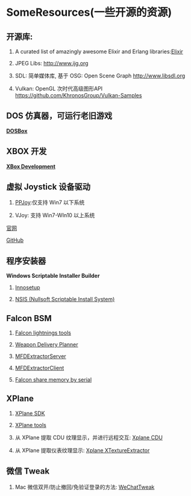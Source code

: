 # SomeResources(一些开源的资源) #

## 开源库: ##

1) A curated list of amazingly awesome Elixir and Erlang libraries:[Elixir](
  https://github.com/h4cc/awesome-elixir#awesome-elixir)

2) JPEG Libs:
  http://www.ijg.org
  
3) SDL: 简单媒体库, 基于 OSG: Open Scene Graph
  http://www.libsdl.org

4) Vulkan: OpenGL 次时代高级图形API
  https://github.com/KhronosGroup/Vulkan-Samples

## DOS 仿真器，可运行老旧游戏 ##
**[DOSBox](https://www.dosbox.com)**

## XBOX 开发 ##
**[XBox Development](https://github.com/command-tab/awesome-xbox-development)**

## 虚拟 Joystick 设备驱动 ##

1) [PPJoy](https://github.com/elitak/PPJoy):仅支持 Win7 以下系统

2) VJoy: 支持 Win7-WIn10 以上系统

[官网](http://vjoystick.sourceforge.net/site/)

[GitHub](https://github.com/shauleiz/vJoy)

## 程序安装器 ##
**Windows Scriptable Installer Builder**

1) [Innosetup](https://github.com/jrsoftware/issrc)

2) [NSIS (Nullsoft Scriptable Install System)](https://sourceforge.net/projects/nsis/files/NSIS%202/)

## Falcon BSM ##

1) [Falcon lightnings tools](
  https://github.com/lightningviper/lightningstools)
  
2) [Weapon Delivery Planner](
  http://www.weapondeliveryplanner.nl/index.html)
  
3) [MFDExtractorServer](
  https://github.com/Karethoth/MFDExtractorServer)
  
4) [MFDExtractorClient](
  https://github.com/Karethoth/MFDExtractorClient)
  
5) [Falcon share memory by serial](
  https://github.com/Wolfman-F16/f4shmemcli)

## XPlane ##

1) [XPlane SDK](
  https://developer.x-plane.com/sdk/)

2) [XPlane tools](
  https://github.com/X-Plane)

3) 从 XPlane 提取 CDU 纹理显示，并进行远程交互: [Xplane CDU](
  https://github.com/waynepiekarski/XPlaneCDU)
  
4) 从 XPlane 提取仪表纹理显示: [Xplane XTextureExtractor](
  https://github.com/waynepiekarski/XTextureExtractor)

## 微信 Tweak ##

1) Mac 微信双开/防止撤回/免验证登录的方法: [WeChatTweak](
  https://github.com/Sunnyyoung/WeChatTweak-macOS)
